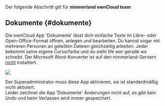 <div class="alert alert-info">
Der folgende Abschnitt gilt für <strong>nimmerland ownCloud team</strong>
</div>

## Dokumente {#dokumente}

Die ownCloud App 'Dokumente' lässt dich einfache Texte im Libre- oder Open-Office-Format öffnen, anlegen und bearbeiten. Du kannst sogar mit mehreren Personen an geteilten Dateien gleichzeitig arbeiten. Jeder bekommt seine eigene Cursorfarbe und du sieht life wer gerade wo schreibt. Der Microsoft Word-Konverter ist auf den nimmerland-Servern <u>nicht</u> installiert.

![](https://lehre.nimmerland.de/index.php/s/EZPfB8FfPNXVLEi/download)

<div class="alert alert-info">
Der Superadministrator muss diese App aktivieren, sie ist standardmäßig nicht aktiviert.
</div>

<div class="alert alert-warning">
Leider zeichnet die App 'Dokumente' Änderungen nicht auf, es gibt kein Undo und beim Verlassen wird immer gespeichert.
</div>